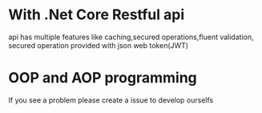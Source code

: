 # With .Net Core Restful api 

api has multiple features like caching,secured operations,fluent validation,
secured operation provided with json web token(JWT) 

# OOP and AOP programming 

If you see a problem please create a issue to develop ourselfs
